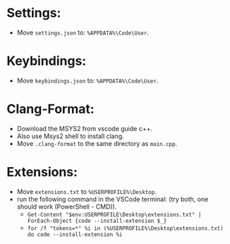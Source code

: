 # Settings:
  - Move `settings.json` to: `%APPDATA%\Code\User`.

# Keybindings:
  - Move `keybindings.json` to: `%APPDATA%\Code\User`.

# Clang-Format:
  - Download the MSYS2 from vscode guide c++.
  - Also use Msys2 shell to install clang.
  - Move `.clang-format` to the same directory as `main.cpp`.

# Extensions:
  - Move `extensions.txt` to `%USERPROFILE%\Desktop`.<br>
  - run the following command in the VSCode terminal: (try both, one should work (PowerShell - CMD)).<br>
    - `Get-Content "$env:USERPROFILE\Desktop\extensions.txt" | ForEach-Object {code --install-extension $_}`<br>
    - `for /f "tokens=*" %i in (%USERPROFILE%\Desktop\extensions.txt) do code --install-extension %i`
